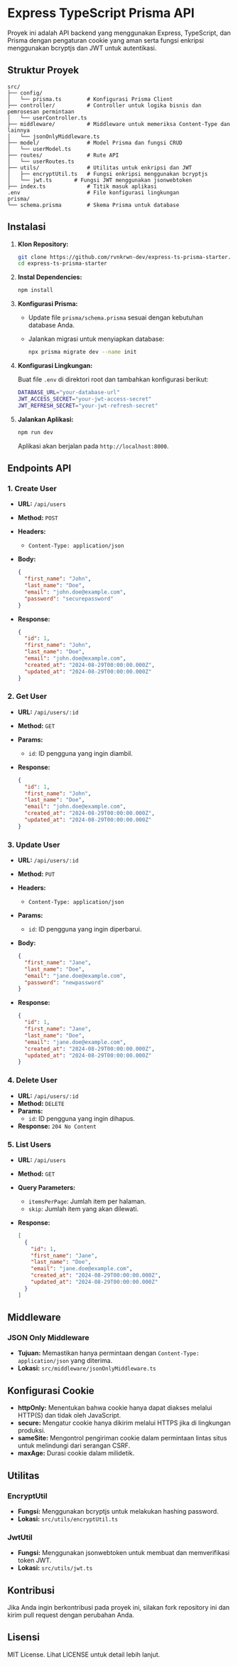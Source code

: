 # Express TypeScript Prisma API

Proyek ini adalah API backend yang menggunakan Express, TypeScript, dan Prisma dengan pengaturan cookie yang aman serta fungsi enkripsi menggunakan bcryptjs dan JWT untuk autentikasi.

## Struktur Proyek

```
src/
├── config/
│   └── prisma.ts        # Konfigurasi Prisma Client
├── controller/          # Controller untuk logika bisnis dan pemrosesan permintaan
│   └── userController.ts
├── middleware/          # Middleware untuk memeriksa Content-Type dan lainnya
│   └── jsonOnlyMiddleware.ts
├── model/               # Model Prisma dan fungsi CRUD
│   └── userModel.ts
├── routes/              # Rute API
│   └── userRoutes.ts
├── utils/               # Utilitas untuk enkripsi dan JWT
│   ├── encryptUtil.ts   # Fungsi enkripsi menggunakan bcryptjs
│   └── jwt.ts       # Fungsi JWT menggunakan jsonwebtoken
├── index.ts             # Titik masuk aplikasi
.env                     # File konfigurasi lingkungan
prisma/
└── schema.prisma        # Skema Prisma untuk database
```

## Instalasi

1. **Klon Repository:**

   ```bash
   git clone https://github.com/rvnkrwn-dev/express-ts-prisma-starter.git
   cd express-ts-prisma-starter
   ```

2. **Instal Dependencies:**

   ```bash
   npm install
   ```

3. **Konfigurasi Prisma:**

   - Update file `prisma/schema.prisma` sesuai dengan kebutuhan database Anda.
   - Jalankan migrasi untuk menyiapkan database:

     ```bash
     npx prisma migrate dev --name init
     ```

4. **Konfigurasi Lingkungan:**

   Buat file `.env` di direktori root dan tambahkan konfigurasi berikut:

   ```bash
   DATABASE_URL="your-database-url"
   JWT_ACCESS_SECRET="your-jwt-access-secret"
   JWT_REFRESH_SECRET="your-jwt-refresh-secret"
   ```

5. **Jalankan Aplikasi:**

   ```bash
   npm run dev
   ```

   Aplikasi akan berjalan pada `http://localhost:8000`.

## Endpoints API

### 1. Create User

- **URL:** `/api/users`
- **Method:** `POST`
- **Headers:**
  - `Content-Type: application/json`
- **Body:**

  ```json
  {
    "first_name": "John",
    "last_name": "Doe",
    "email": "john.doe@example.com",
    "password": "securepassword"
  }
  ```

- **Response:**

  ```json
  {
    "id": 1,
    "first_name": "John",
    "last_name": "Doe",
    "email": "john.doe@example.com",
    "created_at": "2024-08-29T00:00:00.000Z",
    "updated_at": "2024-08-29T00:00:00.000Z"
  }
  ```

### 2. Get User

- **URL:** `/api/users/:id`
- **Method:** `GET`
- **Params:**
  - `id`: ID pengguna yang ingin diambil.
- **Response:**

  ```json
  {
    "id": 1,
    "first_name": "John",
    "last_name": "Doe",
    "email": "john.doe@example.com",
    "created_at": "2024-08-29T00:00:00.000Z",
    "updated_at": "2024-08-29T00:00:00.000Z"
  }
  ```

### 3. Update User

- **URL:** `/api/users/:id`
- **Method:** `PUT`
- **Headers:**
  - `Content-Type: application/json`
- **Params:**
  - `id`: ID pengguna yang ingin diperbarui.
- **Body:**

  ```json
  {
    "first_name": "Jane",
    "last_name": "Doe",
    "email": "jane.doe@example.com",
    "password": "newpassword"
  }
  ```

- **Response:**

  ```json
  {
    "id": 1,
    "first_name": "Jane",
    "last_name": "Doe",
    "email": "jane.doe@example.com",
    "created_at": "2024-08-29T00:00:00.000Z",
    "updated_at": "2024-08-29T00:00:00.000Z"
  }
  ```

### 4. Delete User

- **URL:** `/api/users/:id`
- **Method:** `DELETE`
- **Params:**
  - `id`: ID pengguna yang ingin dihapus.
- **Response:** `204 No Content`

### 5. List Users

- **URL:** `/api/users`
- **Method:** `GET`
- **Query Parameters:**
  - `itemsPerPage`: Jumlah item per halaman.
  - `skip`: Jumlah item yang akan dilewati.
- **Response:**

  ```json
  [
    {
      "id": 1,
      "first_name": "Jane",
      "last_name": "Doe",
      "email": "jane.doe@example.com",
      "created_at": "2024-08-29T00:00:00.000Z",
      "updated_at": "2024-08-29T00:00:00.000Z"
    }
  ]
  ```

## Middleware

### JSON Only Middleware

- **Tujuan:** Memastikan hanya permintaan dengan `Content-Type: application/json` yang diterima.
- **Lokasi:** `src/middleware/jsonOnlyMiddleware.ts`

## Konfigurasi Cookie

- **httpOnly:** Menentukan bahwa cookie hanya dapat diakses melalui HTTP(S) dan tidak oleh JavaScript.
- **secure:** Mengatur cookie hanya dikirim melalui HTTPS jika di lingkungan produksi.
- **sameSite:** Mengontrol pengiriman cookie dalam permintaan lintas situs untuk melindungi dari serangan CSRF.
- **maxAge:** Durasi cookie dalam milidetik.

## Utilitas

### EncryptUtil

- **Fungsi:** Menggunakan bcryptjs untuk melakukan hashing password.
- **Lokasi:** `src/utils/encryptUtil.ts`

### JwtUtil

- **Fungsi:** Menggunakan jsonwebtoken untuk membuat dan memverifikasi token JWT.
- **Lokasi:** `src/utils/jwt.ts`

## Kontribusi

Jika Anda ingin berkontribusi pada proyek ini, silakan fork repository ini dan kirim pull request dengan perubahan Anda.

## Lisensi

MIT License. Lihat LICENSE untuk detail lebih lanjut.
